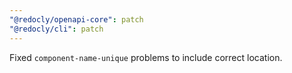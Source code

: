 ```yaml
---
"@redocly/openapi-core": patch
"@redocly/cli": patch
---
```


Fixed `component-name-unique` problems to include correct location.

